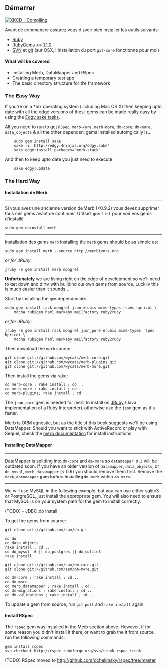 ## Démarrer

<a href="http://xkcd.com/303/" target="_blank"> <img src="http://imgs.xkcd.com/comics/compiling.png" alt="XKCD - Compiling"> </a>

Avant de commencer assurez vous d'avoir bien installer les outils suivants:

* [Ruby](http://www.ruby-lang.org/) 
* [RubyGems >= 1.1.0](http://www.rubygems.org/)
* [SVN](http://subversion.tigris.org/) et [git](http://git.or.cz/) (sur OSX, l'installation du port `git-core` fonctionne pour moi)

#### What will be covered

 * Installing Merb, DataMapper and RSpec
 * Creating a temporary test app
 * The basic directory structure for the framework

### The Easy Way

If you're on a *nix operating system (including Mac OS X) then keeping upto date with all the edge versions of these gems can be made really easy by using the [Edgy sake tasks](http://edgy.4ninjas.org).

All you need to run to get `RSpec`, `merb-core`, `merb-more`, `dm-core`, `dm-more`, `data_objects` & all the other dependent gems installed automgically is...

		sudo gem install sake
		sake -i 'http://edgy.4ninjas.org/edgy.sake'
		sake edgy:install packages="merb-stack"
		

And then to keep upto date you just need to execute

		sake edgy:update

### The Hard Way

#### Installation de Merb
***
Si vous avez une ancienne version de Merb (<0.9.2) vous devez supprimer tous ces gems avant de continuer. Utilisez `gem list` pour voir vos gems d'installé.

    sudo gem uninstall merb
***
Installation des gems `merb` 
Installing the `merb` gems should be as simple as:
    
    sudo gem install merb --source http://merbivore.org
    
*or for JRuby:*
    
    jruby -S gem install merb mongrel 
    
__Unfortunately__ we are living right on the edge of development so we'll need to get down and dirty with building our own gems from source. Luckily this is much easier than it sounds... 

Start by installing the `gem` dependancies:

    sudo gem install rack mongrel json erubis mime-types rspec hpricot \
        mocha rubigen haml markaby mailfactory ruby2ruby

*or for JRuby:*

    jruby -S gem install rack mongrel json_pure erubis mime-types rspec hpricot \
        mocha rubigen haml markaby mailfactory ruby2ruby

Then download the `merb` source:

    git clone git://github.com/wycats/merb-core.git
    git clone git://github.com/wycats/merb-plugins.git
    git clone git://github.com/wycats/merb-more.git

Then install the gems via rake:

   	cd merb-core ; rake install ; cd ..    
    cd merb-more ; rake install ; cd ..
    cd merb-plugins; rake install ; cd ..

The `json_pure` gem is needed for merb to install on [JRuby](http://jruby.codehaus.org/) (Java implementation of a Ruby Interpreter), otherwise use the `json` gem as it's faster.

Merb is ORM agnostic, but as the title of this book suggests we'll be using DataMapper.
Should you want to stick with ActiveRecord or play with Sequel, check the [merb documentation](http://merb.rubyforge.org/files/README.html) for install instructions.

#### Installing DataMapper


***
DataMapper is splitting into `dm-core` and `dm-more` so `datamapper 0.3` will be outdated soon.
If you have an older version of `datamapper`, `data_objects`, or `do_mysql`, `merb_datamapper` (< 0.9) you should remove them first. Remove the `merb_datamapper` gem  before installing `dm-merb` within `dm-more`.
***

We will use MySQL in the following example, but you can use either sqlite3 or PostgreSQL, just install the appropriate gem. You will also need to ensure that MySQL is on your system path for the gem to install correctly.

(TODO) - JDBC_do install

To get the gems from source:

	git clone git://github.com/sam/do.git

	cd do
	cd data_objects
	rake install ; cd ..
	cd do_mysql  # || do_postgres || do_sqlite3
	rake install

    git clone git://github.com/sam/dm-core.git
    git clone git://github.com/sam/dm-more.git

    cd dm-core ; rake install ; cd ..
    cd dm-more
    cd merb_datamapper ; rake install ; cd ..    
    cd dm-migrations ; rake install ; cd ..
    cd dm-validations ; rake install ; cd ..
    
To update a gem from source, run `git pull` and `rake install` again.

#### Install RSpec

The `rspec` gem was installed in the Merb section above. However, if for some reason you didn't install it there, or want to grab the it from source, run the following commands:

    gem install rspec
    svn checkout http://rspec.rubyforge.org/svn/trunk rspec_trunk

(TODO) RSpec moved to http://github.com/dchelimsky/rspec/tree/master

